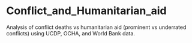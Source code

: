 # Conflict_and_Humanitarian_aid
Analysis of conflict deaths vs humanitarian aid (prominent vs underrated conflicts) using UCDP, OCHA, and World Bank data.
